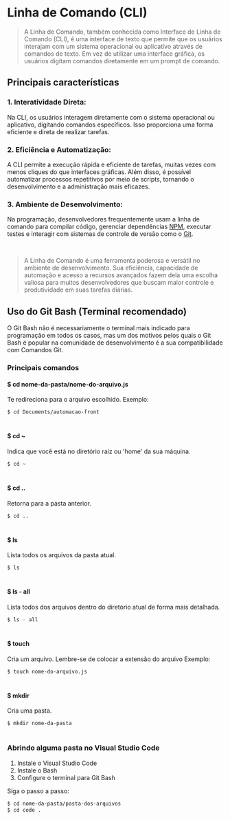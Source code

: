 # Linha de Comando (CLI)

<blockquote>
A Linha de Comando, também conhecida como Interface de Linha de Comando (CLI), é uma interface de texto que permite que os usuários interajam com um sistema operacional ou aplicativo através de comandos de texto. Em vez de utilizar uma interface gráfica, os usuários digitam comandos diretamente em um prompt de comando.
</blockquote>

## Principais características

### 1. Interatividade Direta: 

Na CLI, os usuários interagem diretamente com o sistema operacional ou aplicativo, digitando comandos específicos. Isso proporciona uma forma eficiente e direta de realizar tarefas.

### 2. Eficiência e Automatização: 

A CLI permite a execução rápida e eficiente de tarefas, muitas vezes com menos cliques do que interfaces gráficas. Além disso, é possível automatizar processos repetitivos por meio de scripts, tornando o desenvolvimento e a administração mais eficazes.


### 3. Ambiente de Desenvolvimento:

Na programação, desenvolvedores frequentemente usam a linha de comando para compilar código, gerenciar dependências [NPM](https://docs.npmjs.com/about-npmm), executar testes e interagir com sistemas de controle de versão como o [Git](https://git-scm.com/doc).


<br>

<blockquote>
A Linha de Comando é uma ferramenta poderosa e versátil no ambiente de desenvolvimento. Sua eficiência, capacidade de automação e acesso a recursos avançados fazem dela uma escolha valiosa para muitos desenvolvedores que buscam maior controle e produtividade em suas tarefas diárias.
</blockquote>

## Uso do Git Bash (Terminal recomendado)


O Git Bash não é necessariamente o terminal mais indicado para programação em todos os casos, mas um dos motivos pelos quais o Git Bash é popular na comunidade de desenvolvimento é a sua compatibilidade com Comandos Git. 

### Principais comandos 


#### $ cd nome-da-pasta/nome-do-arquivo.js
Te redireciona para o arquivo escolhido. Exemplo:
```bash
$ cd Documents/automacao-front
```
#
#### $ cd ~ 
Indica que você está no diretório raiz ou 'home' da sua máquina.
```bash
$ cd ~ 
```
#

#### $ cd ..
Retorna para a pasta anterior.
```bash
$ cd .. 
```
#

#### $ ls 
Lista todos os arquivos da pasta atual.
```bash
$ ls 
```
#
#### $ ls - all
Lista todos dos arquivos dentro do diretório atual de forma mais detalhada.
```bash
$ ls - all
```
#
#### $ touch 

Cria um arquivo. Lembre-se de colocar a extensão do arquivo Exemplo:

```bash
$ touch nome-do-arquivo.js
```
#

#### $  mkdir 

Cria uma pasta.

```bash
$ mkdir nome-da-pasta
```
#

### Abrindo alguma pasta no Visual Studio Code
1. Instale o Visual Studio Code
2. Instale o Bash
3. Configure o terminal para Git Bash

Siga o passo a passo:

```bash
$ cd nome-da-pasta/pasta-dos-arquivos
$ cd code .
```


